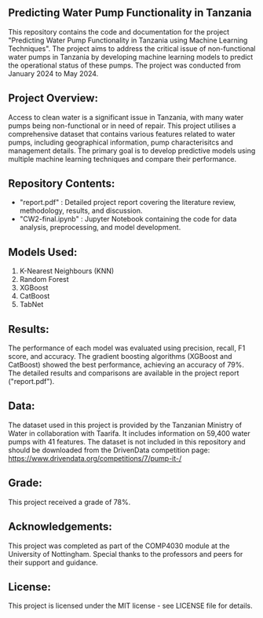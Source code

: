 Predicting Water Pump Functionality in Tanzania
-
This repository contains the code and documentation for the project "Predicting Water Pump Functionality in Tanzania using Machine Learning Techniques". The project aims to address the critical issue of non-functional water pumps in Tanzania by developing machine learning models to predict the operational status of these pumps.
The project was conducted from January 2024 to May 2024.

Project Overview:
-
Access to clean water is a significant issue in Tanzania, with many water pumps being non-functional or in need of repair. This project utilises a comprehensive dataset that contains various features related to water pumps, including geographical information, pump characterisitcs and management details.
The primary goal is to develop predictive models using multiple machine learning techniques and compare their performance.

Repository Contents:
- 
- "report.pdf" : Detailed project report covering the literature review, methodology, results, and discussion.
- "CW2-final.ipynb" : Jupyter Notebook containing the code for data analysis, preprocessing, and model development.

Models Used:
- 
1. K-Nearest Neighbours (KNN)
2. Random Forest
3. XGBoost
4. CatBoost
5. TabNet

Results:
-
The performance of each model was evaluated using precision, recall, F1 score, and accuracy. The gradient boosting algorithms (XGBoost and CatBoost) showed the best performance, achieving an accuracy of 79%.
The detailed results and comparisons are available in the project report ("report.pdf").

Data:
-
The dataset used in this project is provided by the Tanzanian Ministry of Water in collaboration with Taarifa. It includes information on 59,400 water pumps with 41 features.
The dataset is not included in this repository and should be downloaded from the DrivenData competition page: https://www.drivendata.org/competitions/7/pump-it-/

Grade:
-
This project received a grade of 78%.

Acknowledgements:
-
This project was completed as part of the COMP4030 module at the University of Nottingham. Special thanks to the professors and peers for their support and guidance.

License:
- 
This project is licensed under the MIT license - see LICENSE file for details.
